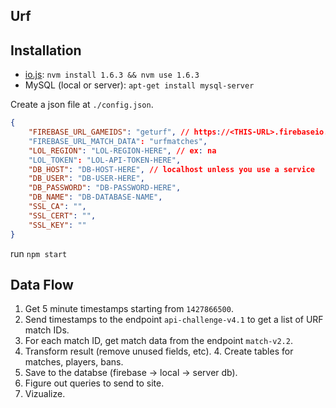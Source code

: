 Urf
---

## Installation
- [io.js](https://iojs.org/): `nvm install 1.6.3 && nvm use 1.6.3`
- MySQL (local or server): `apt-get install mysql-server`

Create a json file at `./config.json`.

```json
{
    "FIREBASE_URL_GAMEIDS": "geturf", // https://<THIS-URL>.firebaseio.com/
    "FIREBASE_URL_MATCH_DATA": "urfmatches", 
    "LOL_REGION": "LOL-REGION-HERE", // ex: na
    "LOL_TOKEN": "LOL-API-TOKEN-HERE",
    "DB_HOST": "DB-HOST-HERE", // localhost unless you use a service
    "DB_USER": "DB-USER-HERE",
    "DB_PASSWORD": "DB-PASSWORD-HERE",
    "DB_NAME": "DB-DATABASE-NAME",
    "SSL_CA": "",
    "SSL_CERT": "",
    "SSL_KEY": ""
}
```

run `npm start`

## Data Flow
1. Get 5 minute timestamps starting from `1427866500`.
2. Send timestamps to the endpoint `api-challenge-v4.1` to get a list of URF match IDs.
2. For each match ID, get match data from the endpoint `match-v2.2`.
3. Transform result (remove unused fields, etc).
    4. Create tables for matches, players, bans.
4. Save to the databse (firebase -> local -> server db).
5. Figure out queries to send to site.
6. Vizualize.
